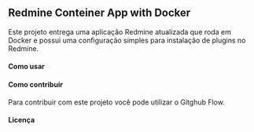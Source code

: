 Redmine Conteiner App with Docker
---------------------------------

Este projeto entrega uma aplicação Redmine atualizada que roda em Docker e possui uma configuração simples para instalação de plugins no Redmine.

#### Como usar

#### Como contribuir

Para contribuir com este projeto você pode utilizar o Gitghub Flow.

#### Licença
